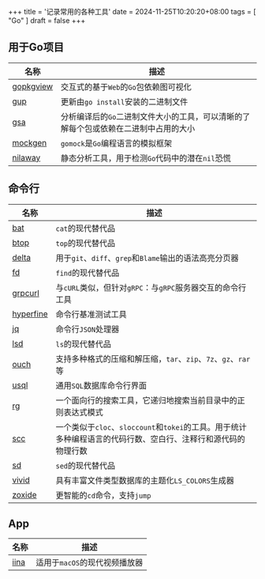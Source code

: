 +++
title = '记录常用的各种工具'
date = 2024-11-25T10:20:20+08:00
tags = [ "Go" ]
draft = false
+++

## 用于Go项目

| 名称                                                | 描述                                           |
|---------------------------------------------------|----------------------------------------------|
| [gopkgview](https://github.com/grishy/gopkgview)  | 交互式的基于`Web`的`Go`包依赖图可视化                      |
| [gup](https://github.com/nao1215/gup)             | 更新由`go install`安装的二进制文件                      |
| [gsa](https://github.com/Zxilly/go-size-analyzer) | 分析编译后的`Go`二进制文件大小的工具，可以清晰的了解每个包或依赖在二进制中占用的大小 |
| [mockgen](https://github.com/uber-go/mock)        | `gomock`是`Go`编程语言的模拟框架                       |
| [nilaway](https://github.com/uber-go/nilaway)     | 静态分析工具，用于检测`Go`代码中的潜在`nil`恐慌                 |

## 命令行

| 名称                                                 | 描述                                                                  |
|----------------------------------------------------|---------------------------------------------------------------------|
| [bat](https://github.com/sharkdp/bat)              | `cat`的现代替代品                                                         |
| [btop](https://github.com/aristocratos/btop)       | `top`的现代替代品                                                         |
| [delta](https://github.com/dandavison/delta)       | 用于`git`、`diff`、`grep`和`Blame`输出的语法高亮分页器                             |
| [fd](https://github.com/sharkdp/fd)                | `find`的现代替代品                                                        |
| [grpcurl](https://github.com/fullstorydev/grpcurl) | 与`cURL`类似，但针对`gRPC`：与`gRPC`服务器交互的命令行工具                              |
| [hyperfine](https://github.com/sharkdp/hyperfine)  | 命令行基准测试工具                                                           |
| [jq](https://github.com/jqlang/jq)                 | 命令行`JSON`处理器                                                        |
| [lsd](https://github.com/lsd-rs/lsd)               | `ls`的现代替代品                                                          |
| [ouch](https://github.com/ouch-org/ouch)           | 支持多种格式的压缩和解压缩，`tar`、`zip`、`7z`、`gz`、`rar`等                          |
| [usql](https://github.com/xo/usql)                 | 通用`SQL`数据库命令行界面                                                     |
| [rg](https://github.com/BurntSushi/ripgrep)        | 一个面向行的搜索工具，它递归地搜索当前目录中的正则表达式模式                                      |
| [scc](https://github.com/boyter/scc)               | 一个类似于`cloc`、`sloccount`和`tokei`的工具。用于统计多种编程语言的代码行数、空白行、注释行和源代码的物理行数 |
| [sd](https://github.com/chmln/sd)                  | `sed`的现代替代品                                                         |
| [vivid](https://github.com/sharkdp/vivid)          | 具有丰富文件类型数据库的主题化`LS_COLORS`生成器                                       |
| [zoxide](https://github.com/ajeetdsouza/zoxide)    | 更智能的`cd`命令，支持`jump`                                                 |

## App

| 名称                                   | 描述                 |
|--------------------------------------|--------------------|
| [iina](https://github.com/iina/iina) | 适用于`macOS`的现代视频播放器 |
